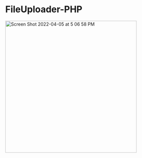 # FileUploader-PHP


<img width="414" alt="Screen Shot 2022-04-05 at 5 06 58 PM" src="https://user-images.githubusercontent.com/22629607/161870674-6ea624a0-7c45-4b53-add7-cc35290cded5.png">
